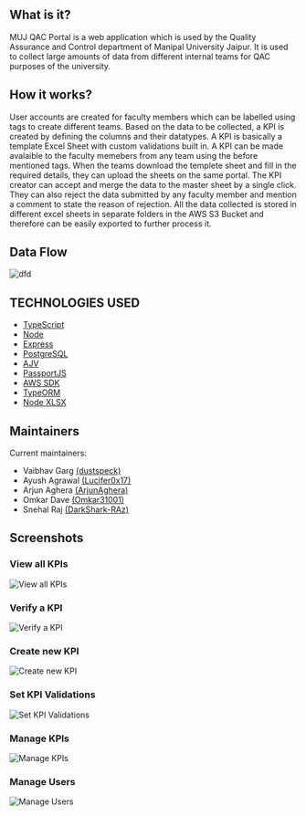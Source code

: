 What is it?
-----
MUJ QAC Portal is a web application which is used by the Quality Assurance and Control department of Manipal University Jaipur. It is used to collect large amounts of data from different internal teams for QAC purposes of the university. 


How it works?
-----
User accounts are created for faculty members which can be labelled using tags to create different teams. Based on the data to be collected, a KPI is created by defining the columns and their datatypes. A KPI is basically a template Excel Sheet with custom validations built in. A KPI can be made avalaible to the faculty memebers from any team using the before mentioned tags. When the teams download the templete sheet and fill in the required details, they can upload the sheets on the same portal. The KPI creator can accept and merge the data to the master sheet by a single click. They can also reject the data submitted by any faculty member and mention a comment to state the reason of rejection. All the data collected is stored in different excel sheets in separate folders in the AWS S3 Bucket and therefore can be easily exported to further process it.


Data Flow
---
![dfd](https://user-images.githubusercontent.com/39013115/178792443-53bd09dd-9d93-4189-a95e-7a34b974779e.png)

TECHNOLOGIES USED
-----------------
* [TypeScript](https://www.typescriptlang.org/)
* [Node](https://nodejs.org/)
* [Express](https://expressjs.com/)
* [PostgreSQL](https://www.postgresql.org/)
* [AJV](https://ajv.js.org/)
* [PassportJS](https://www.passportjs.org/)
* [AWS SDK](https://aws.amazon.com/sdk-for-javascript/)
* [TypeORM](https://typeorm.io/)
* [Node XLSX](https://www.npmjs.com/package/node-xlsx)

Maintainers
-----------
Current maintainers: 
 * Vaibhav Garg [(dustspeck)](https://github.com/dustspeck)
 * Ayush Agrawal [(Lucifer0x17)](https://github.com/Lucifer0x17)
 * Arjun Aghera [(ArjunAghera)](https://github.com/ArjunAghera)
 * Omkar Dave [(Omkar31001)](https://github.com/Omkar31001)
 * Snehal Raj [(DarkShark-RAz)](https://github.com/DarkShark-RAz)

Screenshots
-----------
### View all KPIs
![View all KPIs](https://user-images.githubusercontent.com/39013115/178781457-dd1494f7-8c4d-4c59-800d-e3aae59c1cf1.jpg)
### Verify a KPI
![Verify a KPI](https://user-images.githubusercontent.com/39013115/178781462-43ec8d38-6c9f-46f0-99d9-ba350d8e96ab.jpg)
### Create new KPI
![Create new KPI](https://user-images.githubusercontent.com/39013115/178781465-8fe372bb-5c24-4d34-a9a4-2ae4dd83f01a.jpg)
### Set KPI Validations
![Set KPI Validations](https://user-images.githubusercontent.com/39013115/178781464-b19d582e-5c70-478e-94f7-49b4afe48fd3.jpg)
### Manage KPIs
![Manage KPIs](https://user-images.githubusercontent.com/39013115/178781470-b4c0eb96-21c2-4eca-8a5b-eb2811160f76.jpg)
### Manage Users
![Manage Users](https://user-images.githubusercontent.com/39013115/178781471-624c5f9f-8040-4654-8306-e349cf13fa9c.jpg)


